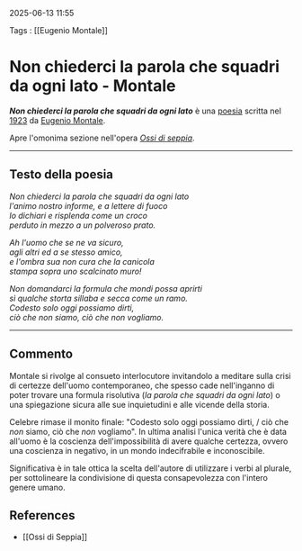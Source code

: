 2025-06-13 11:55

Tags : [[Eugenio Montale]]

# Non chiederci la parola che squadri da ogni lato - Montale

_**Non chiederci la parola che squadri da ogni lato**_ è una [poesia](https://it.wikipedia.org/wiki/Poesia "Poesia") scritta nel [1923](https://it.wikipedia.org/wiki/1923 "1923") da [Eugenio Montale](https://it.wikipedia.org/wiki/Eugenio_Montale "Eugenio Montale").

Apre l'omonima sezione nell'opera _[Ossi di seppia](https://it.wikipedia.org/wiki/Ossi_di_seppia "Ossi di seppia")_.

---
## Testo della poesia
*Non chiederci la parola che squadri da ogni lato*  
*l'animo nostro informe, e a lettere di fuoco*  
*lo dichiari e risplenda come un croco*  
*perduto in mezzo a un polveroso prato.*  
  
*Ah l'uomo che se ne va sicuro,*  
*agli altri ed a se stesso amico,*  
*e l'ombra sua non cura che la canicola*  
*stampa sopra uno scalcinato muro!*  
  
*Non domandarci la formula che mondi possa aprirti*  
*sì qualche storta sillaba e secca come un ramo.*  
*Codesto solo oggi possiamo dirti,*  
*ciò che non siamo, ciò che non vogliamo.*

---
## Commento

Montale si rivolge al consueto interlocutore invitandolo a meditare sulla crisi di certezze dell'uomo contemporaneo, che spesso cade nell'inganno di poter trovare una formula risolutiva (_la parola che squadri da ogni lato_) o una spiegazione sicura alle sue inquietudini e alle vicende della storia.

Celebre rimase il monito finale: "Codesto solo oggi possiamo dirti, / ciò che _non_ siamo, ciò che _non_ vogliamo". In ultima analisi l'unica verità che è data all'uomo è la coscienza dell'impossibilità di avere qualche certezza, ovvero una coscienza in negativo, in un mondo indecifrabile e inconoscibile.

Significativa è in tale ottica la scelta dell'autore di utilizzare i verbi al plurale, per sottolineare la condivisione di questa consapevolezza con l'intero genere umano.
## References

- [[Ossi di Seppia]]